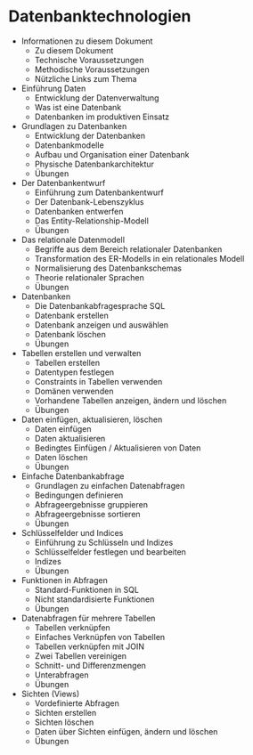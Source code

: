 # Datenbanktechnologien

- Informationen zu diesem Dokument
  - Zu diesem Dokument
  - Technische Voraussetzungen
  - Methodische Voraussetzungen
  - Nützliche Links zum Thema
- Einführung Daten
  - Entwicklung der Datenverwaltung
  - Was ist eine Datenbank
  - Datenbanken im produktiven Einsatz
- Grundlagen zu Datenbanken
  - Entwicklung der Datenbanken
  - Datenbankmodelle
  - Aufbau und Organisation einer Datenbank
  - Physische Datenbankarchitektur
  - Übungen
- Der Datenbankentwurf
  - Einführung zum Datenbankentwurf
  - Der Datenbank-Lebenszyklus
  - Datenbanken entwerfen
  - Das Entity-Relationship-Modell
  - Übungen
- Das relationale Datenmodell
  - Begriffe aus dem Bereich relationaler Datenbanken
  - Transformation des ER-Modells in ein relationales Modell
  - Normalisierung des Datenbankschemas
  - Theorie relationaler Sprachen
  - Übungen
- Datenbanken
  - Die Datenbankabfragesprache SQL
  - Datenbank erstellen
  - Datenbank anzeigen und auswählen
  - Datenbank löschen
  - Übungen
- Tabellen erstellen und verwalten
  - Tabellen erstellen
  - Datentypen festlegen
  - Constraints in Tabellen verwenden
  - Domänen verwenden
  - Vorhandene Tabellen anzeigen, ändern und löschen
  - Übungen
- Daten einfügen, aktualisieren, löschen
  - Daten einfügen
  - Daten aktualisieren
  - Bedingtes Einfügen / Aktualisieren von Daten
  - Daten löschen
  - Übungen
- Einfache Datenbankabfrage
  - Grundlagen zu einfachen Datenabfragen
  - Bedingungen definieren
  - Abfrageergebnisse gruppieren
  - Abfrageergebnisse sortieren
  - Übungen
- Schlüsselfelder und Indices
  - Einführung zu Schlüsseln und Indizes
  - Schlüsselfelder festlegen und bearbeiten
  - Indizes
  - Übungen
- Funktionen in Abfragen
  - Standard-Funktionen in SQL
  - Nicht standardisierte Funktionen
  - Übungen
- Datenabfragen für mehrere Tabellen
  - Tabellen verknüpfen
  - Einfaches Verknüpfen von Tabellen
  - Tabellen verknüpfen mit JOIN
  - Zwei Tabellen vereinigen
  - Schnitt- und Differenzmengen
  - Unterabfragen
  - Übungen
- Sichten (Views)
  - Vordefinierte Abfragen
  - Sichten erstellen
  - Sichten löschen
  - Daten über Sichten einfügen, ändern und löschen
  - Übungen
